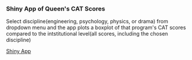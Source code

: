 ### Shiny App of Queen's CAT Scores

Select discipline(engineering, psychology, physics, or drama) from dropdown menu and the app plots a boxplot of that program's CAT scores compared to the intstitutional level(all scores, including the chosen discipline)

[Shiny App](https://baileyp.shinyapps.io/CAT_boxplots_by_program)

